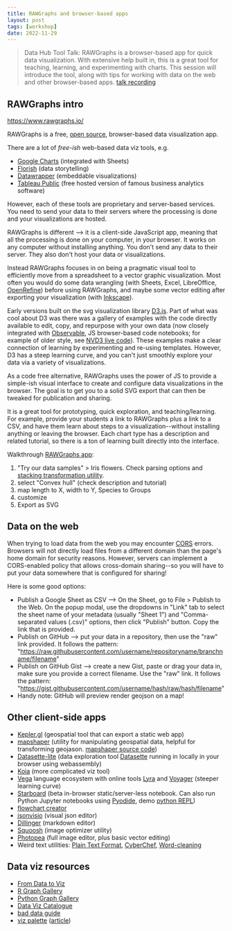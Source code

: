 ```yaml
---
title: RAWGraphs and browser-based apps
layout: post
tags: [workshop]
date: 2022-11-29
---
```


> Data Hub Tool Talk: RAWGraphs is a browser-based app for quick data visualization. With extensive help built in, this is a great tool for teaching, learning, and experimenting with charts. This session will introduce the tool, along with tips for working with data on the web and other browser-based apps. [talk recording](https://youtu.be/A1iQb00FjUU)

## RAWGraphs intro

<https://www.rawgraphs.io/>

RAWGraphs is a free, [open source](https://github.com/rawgraphs/rawgraphs-app), browser-based data visualization app.

There are a lot of *free-ish* web-based data viz tools, e.g. 

- [Google Charts](https://developers.google.com/chart) (integrated with Sheets)
- [Florish](https://flourish.studio/) (data storytelling)
- [Datawrapper](https://www.datawrapper.de/) (embeddable visualizations)
- [Tableau Public](https://public.tableau.com/app/discover) (free hosted version of famous business analytics software)

However, each of these tools are proprietary and server-based services.
You need to send your data to their servers where the processing is done and your visualizations are hosted. 

RAWGraphs is different --> it is a client-side JavaScript app, meaning that all the processing is done on your computer, in your browser. 
It works on any computer without installing anything.
You don't send any data to their server. 
They also don't host your data or visualizations. 

Instead RAWGraphs focuses in on being a pragmatic visual tool to efficiently move from a spreadsheet to a vector graphic visualization.
Most often you would do some data wrangling (with Sheets, Excel, LibreOffice, [OpenRefine](https://openrefine.org/)) before using RAWGraphs, and maybe some vector editing after exporting your visualization (with [Inkscape](https://inkscape.org/)). 

Early versions built on the svg visualization library [D3.js](https://d3js.org/). 
Part of what was cool about D3 was there was a gallery of examples with the code directly available to edit, copy, and repurpose with your own data (now closely integrated with [Observable](https://observablehq.com/), JS browser-based code notebooks; for example of older style, see [NVD3 live code](https://nvd3.org/livecode/index.html)). 
These examples make a clear connection of learning by experimenting and re-using templates.
However, D3 has a steep learning curve, and you can't just smoothly explore your data via a variety of visualizations.

As a code free alternative, RAWGraphs uses the power of JS to provide a simple-ish visual interface to create and configure data visualizations in the browser. 
The goal is to get you to a solid SVG export that can then be tweaked for publication and sharing. 

It is a great tool for prototyping, quick exploration, and teaching/learning.
For example, provide your students a link to RAWGraphs plus a link to a CSV, and have them learn about steps to a visualization--without installing anything or leaving the browser. 
Each chart type has a description and related tutorial, so there is a ton of learning built directly into the interface.

Walkthrough [RAWGraphs app](https://app.rawgraphs.io/):

1. "Try our data samples" > Iris flowers. Check parsing options and [stacking transformation utility](https://www.rawgraphs.io/learning/how-to-stack-your-unstacked-data-or-meet-the-unpivoter).
2. select "Convex hull" (check description and tutorial)
3. map length to X, width to Y, Species to Groups
4. customize
5. Export as SVG

## Data on the web

When trying to load data from the web you may encounter [CORS](https://developer.mozilla.org/en-US/docs/Web/HTTP/CORS) errors.
Browsers will not directly load files from a different domain than the page's home domain for security reasons. 
However, servers can implement a CORS-enabled policy that allows cross-domain sharing--so you will have to put your data somewhere that is configured for sharing!

Here is some good options: 

- Publish a Google Sheet as CSV --> On the Sheet, go to File > Publish to the Web. On the popup modal, use the dropdowns in "Link" tab to select the sheet name of your metadata (usually "Sheet 1") and "Comma-separated values (.csv)" options, then click "Publish" button. Copy the link that is provided.
- Publish on GitHub --> put your data in a repository, then use the "raw" link provided. It follows the pattern: "https://raw.githubusercontent.com/username/repositoryname/branchname/filename"
- Publish on GitHub Gist --> create a new Gist, paste or drag your data in, make sure you provide a correct filename. Use the "raw" link. It follows the pattern: "https://gist.githubusercontent.com/username/hash/raw/hash/filename"
- Handy note: GitHub will preview render geojson on a map!

## Other client-side apps

- [Kepler.gl](https://kepler.gl/) (geospatial tool that can export a static web app)
- [mapshaper](https://mapshaper.org/) (utility for manipulating geospatial data, helpful for transforming geojason. [mapshaper source code](https://github.com/mbloch/mapshaper))
- [Datasette-lite](https://lite.datasette.io/) (data exploration tool [Datasette](https://datasette.io/) running in locally in your browser using webassembly)
- [Koia](https://www.koia.io/intro/index.html) (more complicated viz tool)
- [Vega](https://vega.github.io/) language ecosystem with online tools [Lyra](https://idl.cs.washington.edu/projects/lyra/app/) and [Voyager](https://vega.github.io/voyager) (steeper learning curve)
- [Starboard](https://starboard.gg/) (beta in-browser static/server-less notebook. Can also run Python Jupyter notebooks using [Pyodide](https://github.com/pyodide/pyodide), demo [python REPL](https://pyodide.org/en/stable/console.html))
- [flowchart creator](https://flowchart.fun/)
- [jsonvisio](https://jsonvisio.com/) (visual json editor)
- [Dillinger](https://dillinger.io/) (markdown editor)
- [Squoosh](https://squoosh.app/) (image optimizer utility)
- [Photopea](https://www.photopea.com/) (full image editor, plus basic vector editing)
- Weird text utilities: [Plain Text Format](https://plaintextformat.com/), [CyberChef](https://gchq.github.io/CyberChef/), [Word-cleaning](https://jhy.io/tools/convert-word-to-plain-text)

## Data viz resources

- [From Data to Viz](https://www.data-to-viz.com/)
- [R Graph Gallery](https://r-graph-gallery.com/index.html)
- [Python Graph Gallery](https://www.python-graph-gallery.com/)
- [Data Viz Catalogue](https://datavizcatalogue.com/)
- [bad data guide](https://github.com/Quartz/bad-data-guide)
- [viz palette](http://projects.susielu.com/viz-palette) ([article](https://medium.com/@Elijah_Meeks/viz-palette-for-data-visualization-color-8e678d996077))
